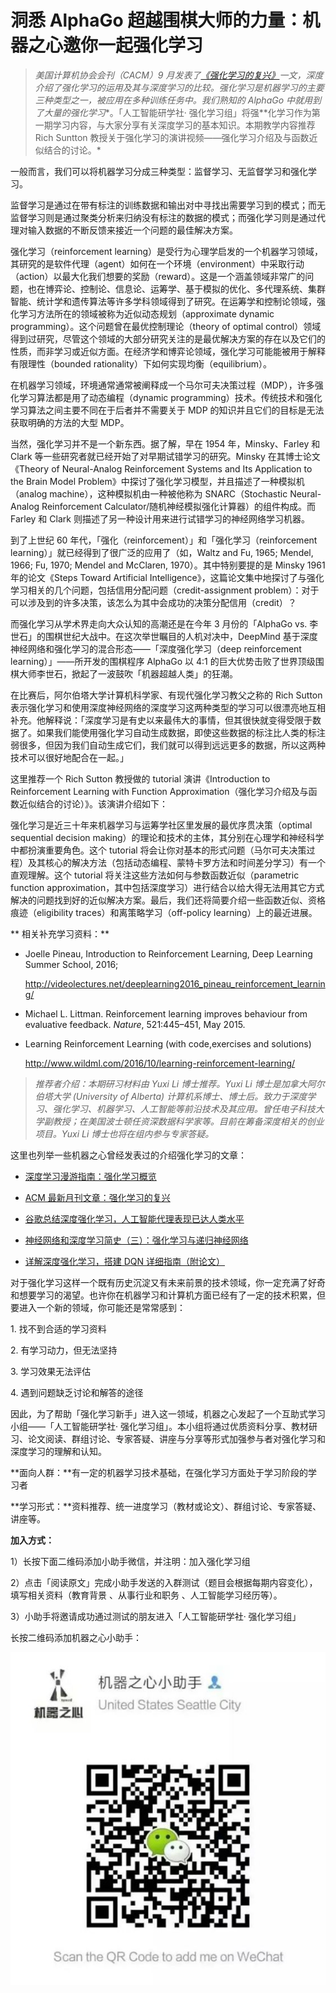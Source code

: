# 洞悉 AlphaGo 超越围棋大师的力量：机器之心邀你一起强化学习

> *美国计算机协会会刊（CACM）9 月发表了[《强化学习的复兴》](http://mp.weixin.qq.com/s?__biz=MzA3MzI4MjgzMw==&mid=2650718527&idx=1&sn=04db4fc59cc23c079a17573657d2b1c7&scene=21#wechat_redirect)一文，深度介绍了强化学习的运用及其与深度学习的比较。强化学习是机器学习的主要三种类型之一，被应用在多种训练任务中。我们熟知的 AlphaGo 中就用到了大量的强化学习**。「人工智能研学社· 强化学习组」将强**化学习作为第一期学习内容，与大家分享有关深度学习的基本知识。本期教学内容推荐 Rich Suntton 教授关于强化学习的演讲视频——强化学习介绍及与函数近似结合的讨论。*

一般而言，我们可以将机器学习分成三种类型：监督学习、无监督学习和强化学习。

监督学习是通过在带有标注的训练数据和输出对中寻找出需要学习到的模式；而无监督学习则是通过聚类分析来归纳没有标注的数据的模式；而强化学习则是通过代理对输入数据的不断反馈来接近一个问题的最佳解决方案。

强化学习（reinforcement learning）是受行为心理学启发的一个机器学习领域，其研究的是软件代理（agent）如何在一个环境（environment）中采取行动（action）以最大化我们想要的奖励（reward）。这是一个涵盖领域非常广的问题，也在博弈论、控制论、信息论、运筹学、基于模拟的优化、多代理系统、集群智能、统计学和遗传算法等许多学科领域得到了研究。在运筹学和控制论领域，强化学习方法所在的领域被称为近似动态规划（approximate dynamic programming）。这个问题曾在最优控制理论（theory of optimal control）领域得到过研究，尽管这个领域的大部分研究关注的是最优解决方案的存在以及它们的性质，而非学习或近似方面。在经济学和博弈论领域，强化学习可能能被用于解释有限理性（bounded rationality）下如何实现均衡（equilibrium）。

在机器学习领域，环境通常通常被阐释成一个马尔可夫决策过程（MDP），许多强化学习算法都是用了动态编程（dynamic programming）技术。传统技术和强化学习算法之间主要不同在于后者并不需要关于 MDP 的知识并且它们的目标是无法获取明确的方法的大型 MDP。

当然，强化学习并不是一个新东西。据了解，早在 1954 年，Minsky、Farley 和 Clark 等一些研究者就已经开始了对早期试错学习的研究。Minsky 在其博士论文《Theory of Neural-Analog Reinforcement Systems and Its Application to the Brain Model Problem》中探讨了强化学习模型，并且描述了一种模拟机（analog machine），这种模拟机由一种被他称为 SNARC（Stochastic Neural-Analog Reinforcement Calculator/随机神经模拟强化计算器）的组件构成。而 Farley 和 Clark 则描述了另一种设计用来进行试错学习的神经网络学习机器。

到了上世纪 60 年代，「强化（reinforcement）」和「强化学习（reinforcement learning）」就已经得到了很广泛的应用了（如，Waltz and Fu, 1965; Mendel, 1966; Fu, 1970; Mendel and McClaren, 1970）。其中特别要提的是 Minsky 1961 年的论文《Steps Toward Artificial Intelligence》，这篇论文集中地探讨了与强化学习相关的几个问题，包括信用分配问题（credit-assignment problem）：对于可以涉及到的许多决策，该怎么为其中会成功的决策分配信用（credit）？

而强化学习从学术界走向大众认知的高潮还是在今年 3 月份的「AlphaGo vs. 李世石」的围棋世纪大战中。在这次举世瞩目的人机对决中，DeepMind 基于深度神经网络和强化学习的混合形态——「深度强化学习（deep reinforcement learning）」——所开发的围棋程序 AlphaGo 以 4:1 的巨大优势击败了世界顶级围棋大师李世石，掀起了一波鼓吹「机器超越人类」的狂潮。

在比赛后，阿尔伯塔大学计算机科学家、有现代强化学习教父之称的 Rich Sutton 表示强化学习和使用深度神经网络的深度学习这两种类型的学习可以很漂亮地互相补充。他解释说：「深度学习是有史以来最伟大的事情，但其很快就变得受限于数据了。如果我们能使用强化学习自动生成数据，即使这些数据的标注比人类的标注弱很多，但因为我们自动生成它们，我们就可以得到远远更多的数据，所以这两种技术可以很好地配合在一起。」

这里推荐一个 Rich Sutton 教授做的 tutorial 演讲《Introduction to Reinforcement Learning with Function Approximation（强化学习介绍及与函数近似结合的讨论）》。该演讲介绍如下：

强化学习是近三十年来机器学习与运筹学社区里发展的最优序贯决策（optimal sequential decision making）的理论和技术的主体，其分别在心理学和神经科学中都扮演重要角色。这个 tutorial 将会让你对基本的形式问题（马尔可夫决策过程）及其核心的解决方法（包括动态编程、蒙特卡罗方法和时间差分学习）有一个直观理解。这个 tutorial 将关注这些方法如何与参数函数近似（parametric function approximation，其中包括深度学习）进行结合以给大得无法用其它方式解决的问题找到好的近似解决方案。最后，我们还将简要介绍一些函数近似、资格痕迹（eligibility traces）和离策略学习（off-policy learning）上的最近进展。

** 相关补充学习资料：**

*   Joelle Pineau, Introduction to Reinforcement Learning, Deep Learning Summer School, 2016; 

    http://videolectures.net/deeplearning2016_pineau_reinforcement_learning/

*   Michael L. Littman. Reinforcement learning improves behaviour from evaluative feedback. *Nature*, 521:445–451, May 2015. 

*   Learning Reinforcement Learning (with code,exercises and solutions)

    http://www.wildml.com/2016/10/learning-reinforcement-learning/

> *推荐者介绍：本期研习材料由 Yuxi Li 博士推荐。Yuxi Li 博士是加拿大阿尔伯塔大学 (University of Alberta) 计算机系博士、博士后。致力于深度学习、强化学习、机器学习、人工智能等前沿技术及其应用。曾任电子科技大学副教授；在美国波士顿任资深数据科学家等。目前在筹备深度相关的创业项目。Yuxi Li 博士也将在组内参与专家答疑。*

这里也列举一些机器之心曾经发表过的介绍强化学习的文章：

*   [深度学习漫游指南：强化学习概览](http://mp.weixin.qq.com/s?__biz=MzA3MzI4MjgzMw==&mid=2650719294&idx=1&sn=f1a01cd6710e6ea9629619cd3324d102&chksm=871b0040b06c895642ff961a6fe81f05c5e9776aff5da4845f2d3d874f88213863afd2059833&scene=21#wechat_redirect)

*   [ACM 最新月刊文章：强化学习的复兴](http://mp.weixin.qq.com/s?__biz=MzA3MzI4MjgzMw==&mid=2650718527&idx=1&sn=04db4fc59cc23c079a17573657d2b1c7&scene=21#wechat_redirect)

*   [谷歌总结深度强化学习，人工智能代理表现已达人类水平](http://mp.weixin.qq.com/s?__biz=MzA3MzI4MjgzMw==&mid=2650716246&idx=2&sn=2c328097a95839871c8c91c5c5af9de5&scene=21#wechat_redirect)

*   [神经网络和深度学习简史（三）：强化学习与递归神经网络](http://mp.weixin.qq.com/s?__biz=MzA3MzI4MjgzMw==&mid=402228099&idx=1&sn=a8e664d332f7d28250fbbf357c773f62&scene=21#wechat_redirect)

*   [详解深度强化学习，搭建 DQN 详细指南（附论文）](http://mp.weixin.qq.com/s?__biz=MzA3MzI4MjgzMw==&mid=2650716425&idx=1&sn=bf52c653b7cd054ce721ce5be928c623&scene=21#wechat_redirect)

对于强化学习这样一个既有历史沉淀又有未来前景的技术领域，你一定充满了好奇和想要学习的渴望。也许你在机器学习和计算机方面已经有了一定的技术积累，但要进入一个新的领域，你可能还是常常感到：

1\. 找不到合适的学习资料

2\. 有学习动力，但无法坚持

3\. 学习效果无法评估

4\. 遇到问题缺乏讨论和解答的途径

因此，为了帮助「强化学习新手」进入这一领域，机器之心发起了一个互助式学习小组——「人工智能研学社· 强化学习组」。本小组将通过优质资料分享、教材研习、论文阅读、群组讨论、专家答疑、讲座与分享等形式加强参与者对强化学习和深度学习的理解和认知。

**面向人群：**有一定的机器学习技术基础，在强化学习方面处于学习阶段的学习者 

**学习形式：**资料推荐、统一进度学习（教材或论文）、群组讨论、专家答疑、讲座等。

**加入方式：**

1）长按下面二维码添加小助手微信，并注明：加入强化学习组

2）点击「阅读原文」完成小助手发送的入群测试（题目会根据每期内容变化），填写相关资料（教育背景 、从事行业和职务 、人工智能学习经历等）。

3）小助手将邀请成功通过测试的朋友进入「人工智能研学社· 强化学习组」

长按二维码添加机器之心小助手：

![](img/e272b37cc9594bb147822a70ccab37eb.jpg)